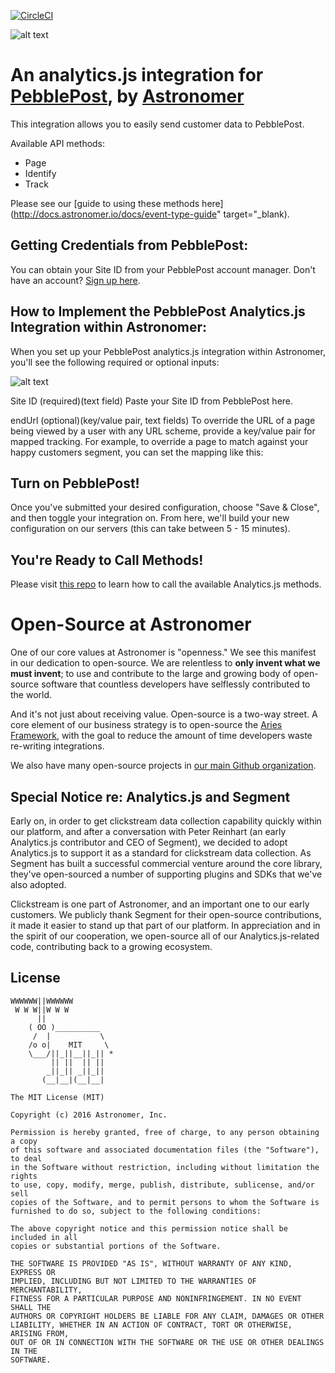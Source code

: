 [![CircleCI](https://circleci.com/gh/astronomer-integrations/analytics.js-integration-pebble-post.svg?style=svg)](https://circleci.com/gh/astronomer-integrations/analytics.js-integration-pebble-post)

![alt text](https://s15.postimg.org/j9e06qlqj/pebblepost_logo.png "PebblePost analytics integration")
# An analytics.js integration for [PebblePost](http://www.pebblepost.com/), by [Astronomer](http://www.astronomer.io/)

This integration allows you to easily send customer data to PebblePost.

Available API methods: 
* Page
* Identify
* Track

Please see our [guide to using these methods here](http://docs.astronomer.io/docs/event-type-guide" target="_blank).  

## Getting Credentials from PebblePost:

You can obtain your Site ID from your PebblePost account manager.  Don't have an account?  [Sign up here](http://www.pebblepost.com/).

## How to Implement the PebblePost Analytics.js Integration within Astronomer:

When you set up your PebblePost analytics.js integration within Astronomer, you'll see the following required or optional inputs:

![alt text](https://s19.postimg.org/zg2cmipw3/Pebble_Post_Config.png "PebblePost Configuration in Astronomer")

Site ID (required)(text field)
Paste your Site ID from PebblePost here.

endUrl (optional)(key/value pair, text fields)
To override the URL of a page being viewed by a user with any URL scheme, provide a key/value pair for mapped tracking.  For example, to override a page to match against your happy customers segment, you can set the mapping like this:

## Turn on PebblePost!
Once you've submitted your desired configuration, choose "Save & Close", and then toggle your integration on.  From here, we'll build your new configuration on our servers (this can take between 5 - 15 minutes).

## You're Ready to Call Methods!
Please visit [this repo]() to learn how to call the available Analytics.js methods.

# Open-Source at Astronomer

One of our core values at Astronomer is "openness." We see this manifest in our dedication to open-source. We are relentless to **only invent what we must invent**; to use and contribute to the large and growing body of open-source software that countless developers have selflessly contributed to the world.

And it's not just about receiving value. Open-source is a two-way street. A core element of our business strategy is to open-source the [Aries Framework](github.com/aries-data), with the goal to reduce the amount of time developers waste re-writing integrations.

We also have many open-source projects in [our main Github organization](https://github.com/astronomerio).

## Special Notice re: Analytics.js and Segment

Early on, in order to get clickstream data collection capability quickly within our platform, and after a conversation with Peter Reinhart (an early Analytics.js contributor and CEO of Segment), we decided to adopt Analytics.js to support it as a standard for clickstream data collection. As Segment has built a successful commercial venture around the core library, they've open-sourced a number of supporting plugins and SDKs that we've also adopted.

Clickstream is one part of Astronomer, and an important one to our early customers. We publicly thank Segment for their open-source contributions, it made it easier to stand up that part of our platform. In appreciation and in the spirit of our cooperation, we open-source all of our Analytics.js-related code, contributing back to a growing ecosystem.

## License

```
WWWWWW||WWWWWW
 W W W||W W W
      ||
    ( OO )__________
     /  |           \
    /o o|    MIT     \
    \___/||_||__||_|| *
         || ||  || ||
        _||_|| _||_||
       (__|__|(__|__|

The MIT License (MIT)

Copyright (c) 2016 Astronomer, Inc.

Permission is hereby granted, free of charge, to any person obtaining a copy
of this software and associated documentation files (the "Software"), to deal
in the Software without restriction, including without limitation the rights
to use, copy, modify, merge, publish, distribute, sublicense, and/or sell
copies of the Software, and to permit persons to whom the Software is
furnished to do so, subject to the following conditions:

The above copyright notice and this permission notice shall be included in all
copies or substantial portions of the Software.

THE SOFTWARE IS PROVIDED "AS IS", WITHOUT WARRANTY OF ANY KIND, EXPRESS OR
IMPLIED, INCLUDING BUT NOT LIMITED TO THE WARRANTIES OF MERCHANTABILITY,
FITNESS FOR A PARTICULAR PURPOSE AND NONINFRINGEMENT. IN NO EVENT SHALL THE
AUTHORS OR COPYRIGHT HOLDERS BE LIABLE FOR ANY CLAIM, DAMAGES OR OTHER
LIABILITY, WHETHER IN AN ACTION OF CONTRACT, TORT OR OTHERWISE, ARISING FROM,
OUT OF OR IN CONNECTION WITH THE SOFTWARE OR THE USE OR OTHER DEALINGS IN THE
SOFTWARE.
```
